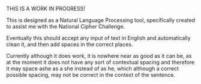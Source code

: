 THIS IS A WORK IN PROGRESS!

This is designed as a Natural Language Processing tool, specifically created to assist me with the National Cipher Challenge.

Eventually this should accept any input of text in English and automatically clean it, and then add spaces in the correct places.
 
Currently although it does work, it is nowhere near as good as it can be, as at the moment it does not have any sort of contextual spacing and therefore it may space ashe as a she instead of as he, which although a correct possible spacing, may not be correct in the context of the sentence. 
